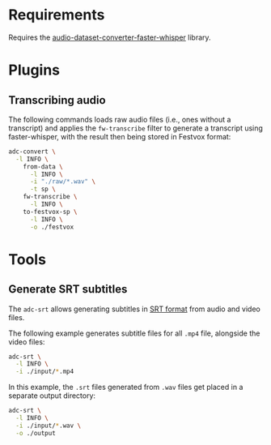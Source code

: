 # Requirements

Requires the [audio-dataset-converter-faster-whisper](https://github.com/waikato-llm/audio-dataset-converter-faster-whisper) library.

# Plugins

## Transcribing audio

The following commands loads raw audio files (i.e., ones without a transcript) and
applies the `fw-transcribe` filter to generate a transcript using faster-whisper,
with the result then being stored in Festvox format:

```bash
adc-convert \
  -l INFO \
    from-data \
      -l INFO \
      -i "./raw/*.wav" \
      -t sp \
    fw-transcribe \
      -l INFO \
    to-festvox-sp \
      -l INFO \
      -o ./festvox
```


# Tools

## Generate SRT subtitles

The `adc-srt` allows generating subtitles in [SRT format](https://docs.fileformat.com/video/srt/) from audio
and video files.

The following example generates subtitle files for all `.mp4` file, alongside the video files:

```bash
adc-srt \
  -l INFO \
  -i ./input/*.mp4
```

In this example, the `.srt` files generated from `.wav` files get placed in a separate output directory:

```bash
adc-srt \
  -l INFO \
  -i ./input/*.wav \
  -o ./output
```
